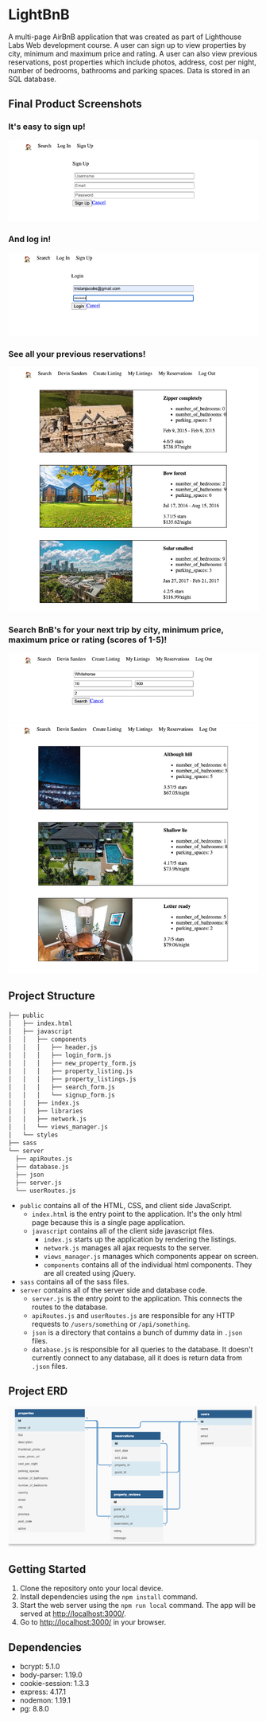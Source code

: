 # **LightBnB**
A multi-page AirBnB application that was created as part of Lighthouse Labs Web development course. A user can sign up to view properties by city, minimum and maximum price and rating. A user can also view previous reservations, post properties which include photos, address, cost per night, number of bedrooms, bathrooms and parking spaces. Data is stored in an SQL database. 

## Final Product Screenshots

### It's easy to sign up!
!["Sign up"](https://github.com/Datazyme/LightBnB/blob/master/docs/Sign_Up.png)

### And log in!
!["Log In"](https://github.com/Datazyme/LightBnB/blob/master/docs/Log_In.png)

### See all your previous reservations!
!["See Previous Reservations"](https://github.com/Datazyme/LightBnB/blob/master/docs/My_Reservations.png)

### Search BnB's for your next trip by city, minimum price, maximum price or rating (scores of 1-5)!
!["Search Options"](https://github.com/Datazyme/LightBnB/blob/master/docs/Search_Options.png)
!["Search Results"](https://github.com/Datazyme/LightBnB/blob/master/docs/Search_Results.png)


## Project Structure

```
├── public
│   ├── index.html
│   ├── javascript
│   │   ├── components 
│   │   │   ├── header.js
│   │   │   ├── login_form.js
│   │   │   ├── new_property_form.js
│   │   │   ├── property_listing.js
│   │   │   ├── property_listings.js
│   │   │   ├── search_form.js
│   │   │   └── signup_form.js
│   │   ├── index.js
│   │   ├── libraries
│   │   ├── network.js
│   │   └── views_manager.js
│   └── styles
├── sass
└── server
  ├── apiRoutes.js
  ├── database.js
  ├── json
  ├── server.js
  └── userRoutes.js
```

* `public` contains all of the HTML, CSS, and client side JavaScript. 
  * `index.html` is the entry point to the application. It's the only html page because this is a single page application.
  * `javascript` contains all of the client side javascript files.
    * `index.js` starts up the application by rendering the listings.
    * `network.js` manages all ajax requests to the server.
    * `views_manager.js` manages which components appear on screen.
    * `components` contains all of the individual html components. They are all created using jQuery.
* `sass` contains all of the sass files. 
* `server` contains all of the server side and database code.
  * `server.js` is the entry point to the application. This connects the routes to the database.
  * `apiRoutes.js` and `userRoutes.js` are responsible for any HTTP requests to `/users/something` or `/api/something`. 
  * `json` is a directory that contains a bunch of dummy data in `.json` files.
  * `database.js` is responsible for all queries to the database. It doesn't currently connect to any database, all it does is return data from `.json` files.

## Project ERD
!["ERD"](https://github.com/Datazyme/LightBnB/blob/master/docs/ERD.png)

## Getting Started

1. Clone the repository onto your local device.
2. Install dependencies using the `npm install` command.
3. Start the web server using the `npm run local` command. The app will be served at <http://localhost:3000/>.
4. Go to <http://localhost:3000/> in your browser.

## Dependencies

- bcrypt: 5.1.0
- body-parser: 1.19.0
- cookie-session: 1.3.3
- express: 4.17.1
- nodemon: 1.19.1
- pg: 8.8.0



